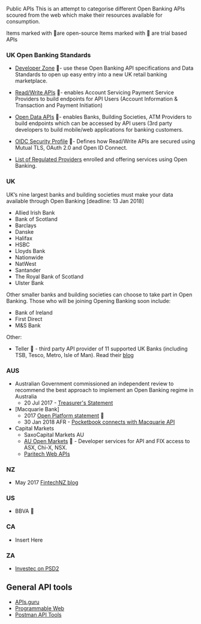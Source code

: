 Public APIs
This is an attempt to categorise different Open Banking APIs scoured from the web which make their resources available for consumption.

Items marked with 🙌are open-source
Items marked with 💸 are trial based APIs

### UK Open Banking Standards
* [Developer Zone](https://openbanking.atlassian.net/wiki/spaces/DZ/overview) 🙌- use these Open Banking API specifications and Data Standards to open up easy entry into a new UK retail banking marketplace. 
* [Read/Write APIs](https://www.openbanking.org.uk/read-write-apis/) 🙌- enables Account Servicing Payment Service Providers to build endpoints for API Users (Account Information & Transaction and Payment Initiation)
* [Open Data APIs](https://www.openbanking.org.uk/open-data-apis/) 🙌- enables Banks, Building Societies, ATM Providers to build endpoints which can be accessed by API users (3rd party developers to build mobile/web applications for banking customers.
* [OIDC Security Profile](https://www.openbanking.org.uk/open-data-apis/) 🙌- Defines how Read/Write APIs are secured using Mutual TLS, OAuth 2.0 and Open ID Connect.

* [List of Regulated Providers](https://www.openbanking.org.uk/regulated-providers/page/2/) enrolled and offering services using Open Banking.

### UK
UK’s nine largest banks and building societies must make your data available through Open Banking [deadline: 13 Jan 2018] 
* Allied Irish Bank
* Bank of Scotland
* Barclays
* Danske
* Halifax
* HSBC
* Lloyds Bank
* Nationwide
* NatWest
* Santander
* The Royal Bank of Scotland
* Ulster Bank

Other smaller banks and building societies can choose to take part in Open Banking. Those who will be joining Opening Banking soon include:
* Bank of Ireland
* First Direct
* M&S Bank

Other: 
* Teller 💸 - third party API provider of 11 supported UK Banks (including TSB, Tesco, Metro, Isle of Man). Read their [blog](https://blog.teller.io/2017/06/12/the-api-for-your-bank-account-is-here.html)

### AUS
* Australian Government commissioned an independent review to recommend the best approach to implement an Open Banking regime in Australia 
  * 20 Jul 2017 - [Treasurer's Statement](http://sjm.ministers.treasury.gov.au/media-release/065-2017/)
* [Macquarie Bank]
  * 2017 [Open Platform statement](https://www.macquarie.com/au/business-banking/business-strategy/expertise/what-the-new-wave-of-technology-means-for-you/) 💸 
  * 30 Jan 2018 AFR - [Pocketbook connects with Macquarie API](http://www.afr.com/business/banking-and-finance/financial-services/pocketbook-connects-to-macquarie-via-api-20180130-h0qj9x)
* Capital Markets
  * SaxoCapital Markets AU
  * [AU Open Markets](https://www.openmarkets.com.au/services/developer-apis-and-fix-services/) 💸 - Developer services for API and FIX access to ASX, Chi-X, NSX. 
  * [Paritech Web APIs](http://www.paritech.com.au/products/)

### NZ
* May 2017 [FintechNZ blog](https://nzfintech.kiwi/2017/05/11/how-api-enable-a-new-era-of-collaboration)

### US
* BBVA 💸

### CA
* Insert Here

### ZA
* [Investec on PSD2](https://www.investec.com/en_za/welcome-to-investec/news-and-views/insights/technology/banking-revolution-psd2.html) 

## General API tools
- [APIs.guru](https://apis.guru/)
- [Programmable Web](https://www.programmableweb.com/apis/directory)
- [Postman API Tools](https://www.getpostman.com/docs/postman/postman_api/intro_api)
